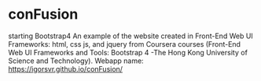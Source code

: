 # conFusion
starting Bootstrap4
An example of the website created in Front-End Web UI Frameworks: html, css js, and jquery
from Coursera courses (Front-End Web UI Frameworks and Tools: Bootstrap 4 -The Hong Kong University of Science and Technology).
Webapp name: https://igorsvr.github.io/conFusion/ 
 
